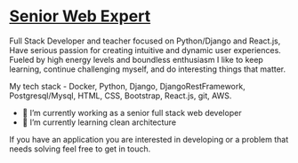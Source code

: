 # <a href = https://felicehoc-elite.github.io/> Senior Web Expert</a> 
Full Stack Developer and teacher focused on Python/Django and React.js, Have serious passion for creating intuitive and dynamic user experiences. Fueled by high energy levels and boundless enthusiasm I like to keep learning, continue challenging myself, and do interesting things that matter.

My tech stack - Docker, Python, Django, DjangoRestFramework, Postgresql/Mysql, HTML, CSS, Bootstrap, React.js, git, AWS.

- 🔭 I’m currently working as a senior full stack web developer
- 🌱 I’m currently learning clean architecture

If you have an application you are interested in developing or a problem that needs solving feel free to get in touch.
